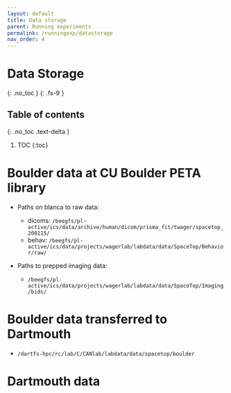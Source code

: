 ```yaml
---
layout: default
title: Data storage
parent: Running experiments
permalink: /runningexp/datastorage
nav_order: 4
---
```


# Data Storage
{: .no_toc }
{: .fs-9 }

## Table of contents
{: .no_toc .text-delta }

1. TOC
{:toc}

# Boulder data at CU Boulder PETA library
* Paths on blanca to raw data:
  * dicoms: ``/beegfs/pl-active/ics/data/archive/human/dicom/prisma_fit/twager/spacetop_200115/``
  * behav: ``/beegfs/pl-active/ics/data/projects/wagerlab/labdata/data/SpaceTop/Behavior/raw/``

* Paths to prepped imaging data:
  * ``/beegfs/pl-active/ics/data/projects/wagerlab/labdata/data/SpaceTop/Imaging/bids/``

# Boulder data transferred to Dartmouth
* `/dartfs-hpc/rc/lab/C/CANlab/labdata/data/spacetop/boulder`

# Dartmouth data
